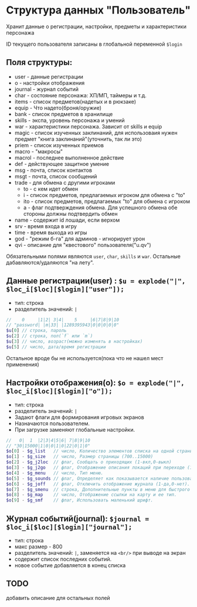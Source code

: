 # Структура данных "Пользователь"

Хранит данные о регистрации, настройки, предметы и характеристики персонажа

ID текущего пользователя записаны в глобальной переменной `$login`

## Поля структуры:

* user - данные регистрации
* o - настройки отображения
* journal - журнал событий
* char - состояние персонажа: ХП/МП, таймеры и т.д.
* items - список предметов(надетых и в рюкзаке)
* equip - Что надето(броня/оружие)
* bank - список предметов в хранилище
* skills - экспа, уровень персонажа и умений
* war - характеристики персонажа. Зависит от skills и equip
* magic - список изученных заклинаний, для использоваия нужен предмет "книга заклинаний"(уточнить, так ли это)
* priem - список изученных приемов
* macro - "макросы"
* macrol - последнее выполненное действие
* def - действующее защитное умение
* msg - почта, список контактов
* msgt - почта, список сообщений
* trade - для обмена с другими игроками
    * to - с кем идет обмен
    * i - список предметов, предлагаемых игроком для обмена с "to"
    * ito - список предметов, предлагаемых "to" для обмена с игроком
    * a - флаг подтверждения обмена. Для успешного обмена обе стороны должны подтвердить обмен
* name - содержит id лошади, если верхом
* srv - время входа в игру
* time - время выхода из игры
* god - "режим б-га" для админов - игнорирует урон
* qvi - описание для "квестового" пользователя("u.qv")

Обязательными полями являются `user`, `char`, `skills` и `war`. Остальные дабавляются/удаляются "на лету".

## Данные регистрации(user) : `$u = explode("|", $loc_i[$loc][$login]["user"]);`

* тип: строка
* разделитель значений: `|`

```php
//    0     |1|2| 3|4|    5     |6|7|8|9|10
// "password| |m|33| |1289395943|0|0|0|0|0"
$u[0] // строка, пароль
$u[2] // строка, пол(`f` или `m`)
$u[3] // число, возраст(можно изменять в настройках)
$u[5] // число, дата/время регистрации
```
Остальное вроде бы не используется(пока что не нашел мест применения)

## Настройки отображения(o): `$o = explode("|", $loc_i[$loc][$login]["o"]);`

* тип: строка
* разделитель значений: `|`
* Задают флаги для формирования игровых экранов
* Назначаются пользователем.
* При загрузке заменяют глобальные настройки.

```php
//   0|  1  |2|3|4|5|6| 7|8|9|10
// "30|15000|1|0|0|1|0|22|0|1|0"
$o[0] - $g_list   // число, Количество элементов списка на одной странице (3..30)
$o[1] - $g_size   // число, Размер страницы (700..15000)
$o[2] - $g_j2loc  // флаг, Сообщать о приходящих (1-вкл,0-выкл)
$o[3] - $g_j2go   // флаг, Отображение описания локаций при переходе (1-вкл,0-выкл)
$o[4] - $g_menu   // число, Тип меню.
$o[5] - $g_sounds // флаг, Определяет как показывается наличие пользователей/НПС в соседних локах.
$o[6] - $g_joff   // флаг, Отключить отображение журнала (1-да,0-нет).
$o[7] - $g_smenu  // строка, Дополнительные пункты в меню для быстрого доступа к предметам и умениям.
$o[8] - $g_map    // число, Отображение ссылки на карту и ее тип.
$o[9] - $g_smf    // флаг, Использовать маленький шрифт.
```

## Журнал событий(journal): `$journal = $loc_i[$loc][$login]["journal"];`

* тип: строка
* макс размер - 800
* разделитель значений: `|`, заменяется на `<br/>` при выводе на экран
* содержит список последних событий.
* новое событие добавляется в конец списка

## TODO

добавить описание для остальных полей
